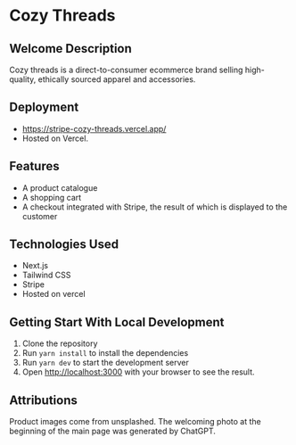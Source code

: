 # Cozy Threads

## Welcome Description

Cozy threads is a direct-to-consumer ecommerce brand selling high-quality, ethically sourced apparel and accessories.

## Deployment

-   https://stripe-cozy-threads.vercel.app/
-   Hosted on Vercel.

## Features

-   A product catalogue
-   A shopping cart
-   A checkout integrated with Stripe, the result of which is displayed to the customer

## Technologies Used

-   Next.js
-   Tailwind CSS
-   Stripe
-   Hosted on vercel

## Getting Start With Local Development

1. Clone the repository
2. Run `yarn install` to install the dependencies
3. Run `yarn dev` to start the development server
4. Open [http://localhost:3000](http://localhost:3000) with your browser to see the result.

## Attributions

Product images come from unsplashed. The welcoming photo at the beginning of the main page was generated by ChatGPT.

